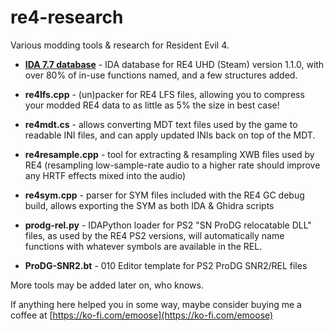 # re4-research
Various modding tools & research for Resident Evil 4.

* **[IDA 7.7 database](https://github.com/emoose/re4-research/issues/3)** - IDA database for RE4 UHD (Steam) version 1.1.0, with over 80% of in-use functions named, and a few structures added.

* **re4lfs.cpp** - (un)packer for RE4 LFS files, allowing you to compress your modded RE4 data to as little as 5% the size in best case!

* **re4mdt.cs** - allows converting MDT text files used by the game to readable INI files, and can apply updated INIs back on top of the MDT.

* **re4resample.cpp** - tool for extracting & resampling XWB files used by RE4 (resampling low-sample-rate audio to a higher rate should improve any HRTF effects mixed into the audio)

* **re4sym.cpp** - parser for SYM files included with the RE4 GC debug build, allows exporting the SYM as both IDA & Ghidra scripts

* **prodg-rel.py** - IDAPython loader for PS2 "SN ProDG relocatable DLL" files, as used by the RE4 PS2 versions, will automatically name functions with whatever symbols are available in the REL.

* **ProDG-SNR2.bt** - 010 Editor template for PS2 ProDG SNR2/REL files

More tools may be added later on, who knows.

If anything here helped you in some way, maybe consider buying me a coffee at [https://ko-fi.com/emoose](https://ko-fi.com/emoose)
